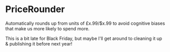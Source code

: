 # PriceRounder
Automatically rounds up from units of  £x.99/$x.99 to avoid cognitive biases that make us more likely to spend more.

This is a bit late for Black Friday, but maybe I'll get around to cleaning it up & publishing it before next year!
